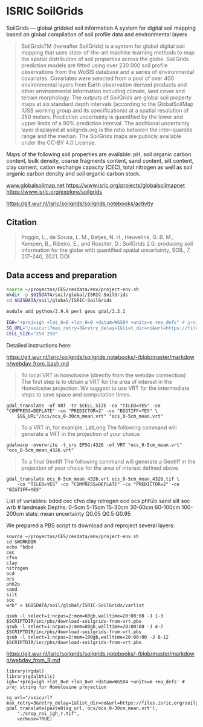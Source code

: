 # ISRIC SoilGrids

SoilGrids — global gridded soil information
A system for digital soil mapping based on global compilation of soil profile data and environmental layers

> SoilGridsTM (hereafter SoilGrids) is a system for global digital soil mapping that uses state-of-the-art machine learning methods to map the spatial distribution of soil properties across the globe. SoilGrids prediction models are fitted using over 230 000 soil profile observations from the WoSIS database and a series of environmental covariates. Covariates were selected from a pool of over 400 environmental layers from Earth observation derived products and other environmental information including climate, land cover and terrain morphology. The outputs of SoilGrids are global soil property maps at six standard depth intervals (according to the GlobalSoilMap IUSS working group and its specifications) at a spatial resolution of 250 meters. Prediction uncertainty is quantified by the lower and upper limits of a 90% prediction interval. The additional uncertainty layer displayed at soilgrids.org is the ratio between the inter-quantile range and the median. The SoilGrids maps are publicly available under the CC-BY 4.0 License.

Maps of the following soil properties are available: pH, soil organic carbon content, bulk density, coarse fragments content, sand content, silt content, clay content, cation exchange capacity (CEC), total nitrogen as well as soil organic carbon density and soil organic carbon stock.



www.globalsoilmap.net
https://www.isric.org/projects/globalsoilmapnet
https://www.isric.org/explore/soilgrids

https://git.wur.nl/isric/soilgrids/soilgrids.notebooks/activity


## Citation
> Poggio, L., de Sousa, L. M., Batjes, N. H., Heuvelink, G. B. M., Kempen, B., Ribeiro, E., and Rossiter, D.: SoilGrids 2.0: producing soil information for the globe with quantified spatial uncertainty, SOIL, 7, 217–240, 2021. DOI

## Data access and preparation


```sh
source ~/proyectos/CES/cesdata/env/project-env.sh
mkdir -p $GISDATA/soil/global/ISRIC-SoilGrids
cd $GISDATA/soil/global/ISRIC-SoilGrids

module add python/3.9.9 perl geos gdal/3.2.1

IGH="+proj=igh +lat_0=0 +lon_0=0 +datum=WGS84 +units=m +no_defs" # proj string for Homolosine projection
SG_URL="/vsicurl?max_retry=3&retry_delay=1&list_dir=no&url=https://files.isric.org/soilgrids/latest/data"
CELL_SIZE="250 250"

```

Detailed instructions here:

https://git.wur.nl/isric/soilgrids/soilgrids.notebooks/-/blob/master/markdown/webdav_from_bash.md

> To local VRT in homolosine (directly from the webdav connection)
> The first step is to obtain a VRT for the area of interest in the Homolosine projection. We suggest to use VRT for the intermediate steps to save space and computation times.
```{bash}
gdal_translate -of VRT -tr $CELL_SIZE -co "TILED=YES" -co "COMPRESS=DEFLATE" -co "PREDICTOR=2" -co "BIGTIFF=YES" \
    $SG_URL"/ocs/ocs_0-30cm_mean.vrt" "ocs_0-5cm_mean.vrt"
```

> To a VRT in, for example, LatLong
> The following command will generate a VRT in the projection of your choice:

```{bash}
gdalwarp -overwrite -t_srs EPSG:4326 -of VRT "ocs_0-5cm_mean.vrt" "ocs_0-5cm_mean_4326.vrt"
```

> To a final Geotiff
>The following command will generate a Geotiff in the projection of your choice for the area of interest defined above

```{bash}
gdal_translate ocs_0-5cm_mean_4326.vrt ocs_0-5cm_mean_4326.tif \
    -co "TILED=YES" -co "COMPRESS=DEFLATE" -co "PREDICTOR=2" -co "BIGTIFF=YES"
```

List of variables: bdod cec cfvo clay nitrogen ocd ocs phh2o sand silt soc wrb # landmask
Depths: 0-5cm 5-15cm 15-30cm  30-60cm 60-100cm 100-200cm
stats: mean uncertainty Q0.05 Q0.5 Q0.95

We prepared a PBS script to download and reproject several layers:

```{bash}
source ~/proyectos/CES/cesdata/env/project-env.sh
cd $WORKDIR
echo "bdod
cec
cfvo
clay
nitrogen
ocd
ocs
phh2o
sand
silt
soc
wrb" > $GISDATA/soil/global/ISRIC-SoilGrids/varlist

qsub -l select=1:ncpus=2:mem=60gb,walltime=20:00:00 -J 1-3 $SCRIPTDIR/inc/pbs/download-soilgrids-from-vrt.pbs
qsub -l select=1:ncpus=2:mem=80gb,walltime=20:00:00 -J 4-7 $SCRIPTDIR/inc/pbs/download-soilgrids-from-vrt.pbs
qsub -l select=1:ncpus=2:mem=100gb,walltime=20:00:00 -J 8-12 $SCRIPTDIR/inc/pbs/download-soilgrids-from-vrt.pbs

```



https://git.wur.nl/isric/soilgrids/soilgrids.notebooks/-/blob/master/markdown/webdav_from_R.md

```{r}
library(rgdal)
library(gdalUtils)
igh='+proj=igh +lat_0=0 +lon_0=0 +datum=WGS84 +units=m +no_defs' # proj string for Homolosine projection

sg_url="/vsicurl?max_retry=3&retry_delay=1&list_dir=no&url=https://files.isric.org/soilgrids/latest/data/"
gdal_translate(paste0(sg_url,'ocs/ocs_0-30cm_mean.vrt'),
    "./crop_roi_igh_r.tif",
    verbose=TRUE)

```
